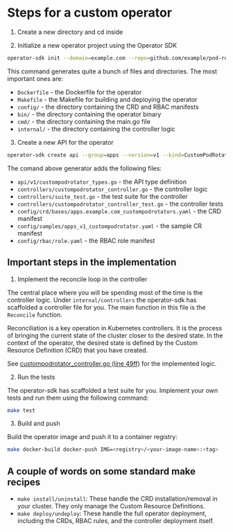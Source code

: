 # Steps for a custom operator

1. Create a new directory and cd inside

2. Initialize a new operator project using the Operator SDK

```sh
operator-sdk init --domain=example.com --repo=github.com/example/pod-rotator-operator
```

This command generates quite a bunch of files and directories. The most important ones are:
- `Dockerfile` - the Dockerfile for the operator
- `Makefile` - the Makefile for building and deploying the operator
- `config/` - the directory containing the CRD and RBAC manifests
- `bin/` - the directory containing the operator binary
- `cmd/` - the directory containing the main.go file
- `internal/` - the directory containing the controller logic

3. Create a new API for the operator

```sh
operator-sdk create api --group=apps --version=v1 --kind=CustomPodRotator --resource=true --controller=true
```

The comand above generator adds the following files:

- `api/v1/custompodrotator_types.go` - the API type definition
- `controllers/custompodrotator_controller.go` - the controller logic
- `controllers/suite_test.go` - the test suite for the controller
- `controllers/custompodrotator_controller_test.go` - the controller tests
- `config/crd/bases/apps.example.com_custompodrotators.yaml` - the CRD manifest
- `config/samples/apps_v1_custompodrotator.yaml` - the sample CR manifest
- `config/rbac/role.yaml` - the RBAC role manifest


## Important steps in the implementation

1. Implement the reconcile loop in the controller

The central place where you will be spending most of the time is the controller logic. Under `internal/controllers` the 
operator-sdk has scaffolded a controller file for you. The main function in this file is the `Reconcile` function. 

Reconciliation is a key operation in Kubernetes controllers. It is the process of bringing the current state of the
cluster closer to the desired state. In the context of the operator, the desired state is defined by the Custom Resource
Definition (CRD) that you have created.

See [custompodrotator_controller.go (line 49ff)](../internal/controller/custompodrotator_controller.go) for the implemented logic.


2. Run the tests

The operator-sdk has scaffolded a test suite for you. 
Implement your own tests and run them using the following command:

```sh
make test
```

3. Build and push

Build the operator image and push it to a container registry:

```sh
make docker-build docker-push IMG=<registry>/<your-image-name>:<tag>
```

## A couple of words on some standard make recipes

- `make install/uninstall`: These handle the CRD installation/removal in your cluster. They only manage the Custom Resource Definitions.
- `make deploy/undeploy`: These handle the full operator deployment, including the CRDs, RBAC rules, and the controller deployment itself.